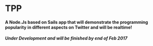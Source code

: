 # TPP

#### A Node.Js based on Sails app that will demonstrate the programming popularity in different aspects on Twitter and will be realtime!


##### Under Development and will be finished by end of Feb 2017